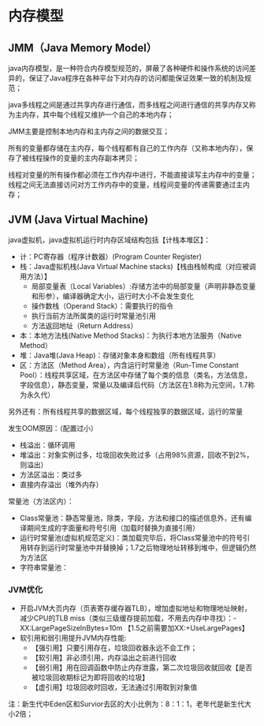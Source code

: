 # 内存模型
## JMM（Java Memory Model）
java内存模型，是一种符合内存模型规范的，屏蔽了各种硬件和操作系统的访问差异的，保证了Java程序在各种平台下对内存的访问都能保证效果一致的机制及规范；

java多线程之间是通过共享内存进行通信，而多线程之间进行通信的共享内存又称为主内存，其中每个线程又维护一个自己的本地内存；

JMM主要是控制本地内存和主内存之间的数据交互；

所有的变量都存储在主内存，每个线程都有自己的工作内存（又称本地内存），保存了被线程操作的变量的主内存副本拷贝；

线程对变量的所有操作都必须在工作内存中进行，不能直接读写主内存中的变量；线程之间无法直接访问对方工作内存中的变量，线程间变量的传递需要通过主内存；

## JVM (Java Virtual Machine)

java虚拟机，java虚拟机运行时内存区域结构包括【计栈本堆区】：

- 计：PC寄存器（程序计数器）(Program Counter Register)
- 栈：Java虚拟机栈(Java Virtual Machine stacks)【栈由栈帧构成（对应被调用方法）】
    - 局部变量表（Local Variables）:存储方法中的局部变量（声明非静态变量和形参），编译器确定大小，运行时大小不会发生变化
    - 操作数栈（Operand Stack）：需要执行的指令
    - 执行当前方法所属类的运行时常量池引用
    - 方法返回地址（Return Address）
- 本：本地方法栈(Native Method Stacks)：为执行本地方法服务（Native Method）
- 堆：Java堆(Java Heap)：存储对象本身和数组（所有线程共享）
- 区：方法区（Method Area），内含运行时常量池（Run-Time Constant Pool）：线程共享区域，在方法区中存储了每个类的信息（类名，方法信息，字段信息），静态变量，常量以及编译后代码（方法区在1.8称为元空间，1.7称为永久代）

另外还有：所有线程共享的数据区域，每个线程独享的数据区域，运行的常量

发生OOM原因：（配置过小）
- 栈溢出：循环调用
- 堆溢出：对象实例过多，垃圾回收失败过多（占用98%资源，回收不到2%，则溢出）
- 方法区溢出：类过多
- 直接内存溢出（堆外内存）

常量池（方法区内）：
- Class常量池：静态常量池，除类，字段，方法和接口的描述信息外，还有编译期间生成的字面量和符号引用（加载时替换为直接引用）
- 运行时常量池(虚拟机规范定义)：类加载完毕后，将Class常量池中的符号引用转存到运行时常量池中并替换掉；1.7之后物理地址转移到堆中，但逻辑仍然为方法区
- 字符串常量池：

### JVM优化

- 开启JVM大页内存（页表寄存缓存器TLB），增加虚拟地址和物理地址映射，减少CPU的TLB miss（类似三级缓存提前加载，不用去内存中寻找）：-XX:LargePageSizeInBytes=10m 【1.5之前需要加XX:+UseLargePages】
- 软引用和弱引用提升JVM内存性能:
    - 【强引用】只要引用存在，垃圾回收器永远不会工作；
    - 【软引用】非必须引用，内存溢出之前进行回收
    - 【弱引用】用在回调函数中防止内存泄露，第二次垃圾回收就回收【是否被垃圾回收期标记为即将回收的垃圾】
    - 【虚引用】垃圾回收时回收，无法通过引用取到对象值

注：新生代中Eden区和Survior去区的大小比例为：8：1：1，老年代是新生代大小2倍；
